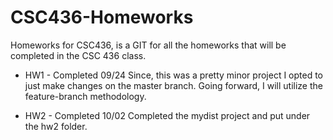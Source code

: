 # CSC436-Homeworks
Homeworks for CSC436, is a GIT for all the homeworks that will be completed in the CSC 436 class.

- HW1 - Completed 09/24
Since, this was a pretty minor project I opted to just make changes on the master branch. Going forward, I will utilize the feature-branch methodology.

- HW2 - Completed 10/02
Completed the mydist project and put under the hw2 folder. 

